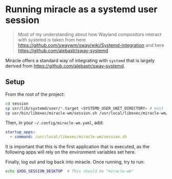 # Running miracle as a systemd user session

> Most of my understanding about how Wayland compositors interact with systemd
> is taken from here https://github.com/swaywm/sway/wiki/Systemd-integration
> and here https://github.com/alebastr/sway-systemd

Miracle offers a standard way of integrating with `systemd` that is largely
derived from https://github.com/alebastr/sway-systemd.

## Setup
From the root of the project:

```sh
cd session
cp usr/lib/systemd/user/*.target <SYSTEMD_USER_UNIT_DIRECTORY> # most likely /usr/lib/systemd/user/, $XDG_CONFIG_HOME/systemd/user/ or ~/.config/systemd/user
cp usr/bin/libexec/miracle-wm/session.sh /usr/local/libexec/miracle-wm/session.sh
```

Then, in your `~/.config/miracle-wm.yaml`, add:

```yaml
startup_apps:
  - command: /usr/local/libexec/miracle-wm/session.sh
```

It is important that this is the first application that is executed, as the
following apps will rely on the environment variables set here.

Finally, log out and log back into miracle. Once running, try to run:

```sh
echo $XDG_SESSION_DESKTOP  # This should be "miracle-wm"
```
